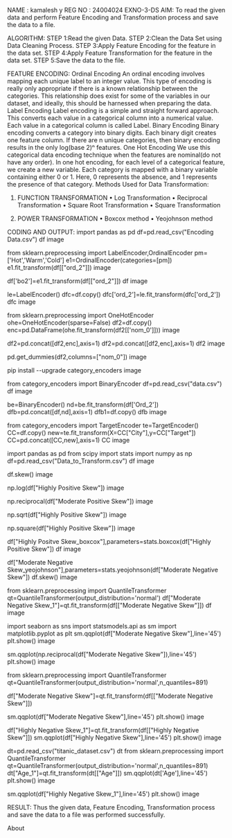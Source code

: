 NAME : kamalesh y
REG NO : 24004024
EXNO-3-DS
AIM:
To read the given data and perform Feature Encoding and Transformation process and save the data to a file.

ALGORITHM:
STEP 1:Read the given Data. STEP 2:Clean the Data Set using Data Cleaning Process. STEP 3:Apply Feature Encoding for the feature in the data set. STEP 4:Apply Feature Transformation for the feature in the data set. STEP 5:Save the data to the file.

FEATURE ENCODING:
Ordinal Encoding An ordinal encoding involves mapping each unique label to an integer value. This type of encoding is really only appropriate if there is a known relationship between the categories. This relationship does exist for some of the variables in our dataset, and ideally, this should be harnessed when preparing the data.
Label Encoding Label encoding is a simple and straight forward approach. This converts each value in a categorical column into a numerical value. Each value in a categorical column is called Label.
Binary Encoding Binary encoding converts a category into binary digits. Each binary digit creates one feature column. If there are n unique categories, then binary encoding results in the only log(base 2)ⁿ features.
One Hot Encoding We use this categorical data encoding technique when the features are nominal(do not have any order). In one hot encoding, for each level of a categorical feature, we create a new variable. Each category is mapped with a binary variable containing either 0 or 1. Here, 0 represents the absence, and 1 represents the presence of that category.
Methods Used for Data Transformation:
1. FUNCTION TRANSFORMATION
• Log Transformation • Reciprocal Transformation • Square Root Transformation • Square Transformation

2. POWER TRANSFORMATION
• Boxcox method • Yeojohnson method

CODING AND OUTPUT:
import pandas as pd
df=pd.read_csv("Encoding Data.csv")
df
image

from sklearn.preprocessing import LabelEncoder,OrdinalEncoder
pm=['Hot','Warm','Cold']
e1=OrdinalEncoder(categories=[pm])
e1.fit_transform(df[["ord_2"]])
image

df['bo2']=e1.fit_transform(df[["ord_2"]])
df
image

le=LabelEncoder()
dfc=df.copy()
dfc['ord_2']=le.fit_transform(dfc['ord_2'])
dfc
image

from sklearn.preprocessing import OneHotEncoder
ohe=OneHotEncoder(sparse=False)
df2=df.copy()
enc=pd.DataFrame(ohe.fit_transform(df2[['nom_0']]))
image

df2=pd.concat([df2,enc],axis=1)
df2=pd.concat([df2,enc],axis=1)
df2
image

pd.get_dummies(df2,columns=["nom_0"])
image

pip install --upgrade category_encoders
image

from category_encoders import BinaryEncoder
df=pd.read_csv("data.csv")
df
image

be=BinaryEncoder()
nd=be.fit_transform(df['Ord_2'])
dfb=pd.concat([df,nd],axis=1)
dfb1=df.copy()
dfb
image

from category_encoders import TargetEncoder
te=TargetEncoder()
CC=df.copy()
new=te.fit_transform(X=CC["City"],y=CC["Target"])
CC=pd.concat([CC,new],axis=1)
CC
image

import pandas as pd
from scipy import stats
import numpy as np
df=pd.read_csv("Data_to_Transform.csv")
df
image

df.skew()
image

np.log(df["Highly Positive Skew"])
image

np.reciprocal(df["Moderate Positive Skew"])
image

np.sqrt(df["Highly Positive Skew"])
image

np.square(df["Highly Positive Skew"])
image

df["Highly Positve Skew_boxcox"],parameters=stats.boxcox(df["Highly Positive Skew"])
df
image

df["Moderate Negative Skew_yeojohnson"],parameters=stats.yeojohnson(df["Moderate Negative Skew"])
df.skew()
image

from sklearn.preprocessing import QuantileTransformer
qt=QuantileTransformer(output_distribution='normal')
df["Moderate Negative Skew_1"]=qt.fit_transform(df[["Moderate Negative Skew"]])
df
image

import seaborn as sns
import statsmodels.api as sm
import matplotlib.pyplot as plt
sm.qqplot(df["Moderate Negative Skew"],line='45')
plt.show()
image

sm.qqplot(np.reciprocal(df["Moderate Negative Skew"]),line='45')
plt.show()
image

from sklearn.preprocessing import QuantileTransformer
qt=QuantileTransformer(output_distribution='normal',n_quantiles=891)

df["Moderate Negative Skew"]=qt.fit_transform(df[["Moderate Negative Skew"]])

sm.qqplot(df["Moderate Negative Skew"],line='45')
plt.show()
image

df["Highly Negative Skew_1"]=qt.fit_transform(df[["Highly Negative Skew"]])
sm.qqplot(df["Highly Negative Skew"],line='45')
plt.show()
image

dt=pd.read_csv("titanic_dataset.csv")
dt
from sklearn.preprocessing import QuantileTransformer
qt=QuantileTransformer(output_distribution='normal',n_quantiles=891)
dt["Age_1"]=qt.fit_transform(dt[["Age"]])
sm.qqplot(dt['Age'],line='45') 
plt.show()
image

sm.qqplot(df["Highly Negative Skew_1"],line='45')
plt.show()
image

RESULT:
Thus the given data, Feature Encoding, Transformation process and save the data to a file was performed successfully.

About
